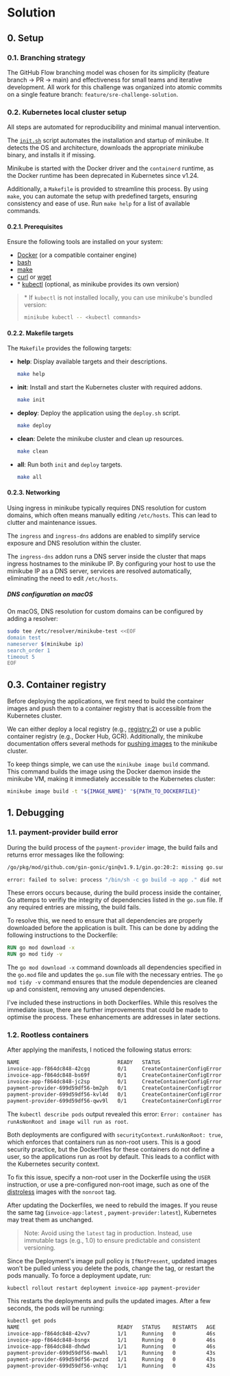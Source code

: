 # Solution

## 0. Setup

### 0.1. Branching strategy

The GitHub Flow branching model was chosen for its simplicity (feature branch → PR → main) and effectiveness for small teams and iterative development. All work for this challenge was organized into atomic commits on a single feature branch: `feature/sre-challenge-solution`.

### 0.2. Kubernetes local cluster setup

All steps are automated for reproducibility and minimal manual intervention.

The [`init.sh`](./init.sh) script automates the installation and startup of minikube. It detects the OS and architecture, downloads the appropriate minikube binary, and installs it if missing.

Minikube is started with the Docker driver and the `containerd` runtime, as the Docker runtime has been deprecated in Kubernetes since v1.24.

Additionally, a `Makefile` is provided to streamline this process. By using `make`, you can automate the setup with predefined targets, ensuring consistency and ease of use. Run `make help` for a list of available commands.

#### 0.2.1. Prerequisites

Ensure the following tools are installed on your system:

- [Docker](https://docs.docker.com/engine/install/) (or a compatible container engine)
- [bash](https://www.gnu.org/software/bash/)
- [make](https://www.gnu.org/software/make/)
- [curl](https://curl.se/docs/install.html) or [wget](https://www.gnu.org/software/wget/)
- \* [kubectl](https://kubernetes.io/docs/tasks/tools/) (optional, as minikube provides its own version)

> \* If `kubectl` is not installed locally, you can use minikube's bundled version:
>
> ```sh
> minikube kubectl -- <kubectl commands>
> ```

#### 0.2.2. Makefile targets

The `Makefile` provides the following targets:

- **help**: Display available targets and their descriptions.

  ```sh
  make help
  ```

- **init**: Install and start the Kubernetes cluster with required addons.

  ```sh
  make init
  ```

- **deploy**: Deploy the application using the `deploy.sh` script.

  ```sh
  make deploy
  ```

- **clean**: Delete the minikube cluster and clean up resources.

  ```sh
  make clean
  ```

- **all**: Run both `init` and `deploy` targets.

  ```sh
  make all
  ```

#### 0.2.3. Networking

Using ingress in minikube typically requires DNS resolution for custom domains, which often means manually editing `/etc/hosts`. This can lead to clutter and maintenance issues.

The `ingress` and `ingress-dns` addons are enabled to simplify service exposure and DNS resolution within the cluster.

The `ingress-dns` addon runs a DNS server inside the cluster that maps ingress hostnames to the minikube IP. By configuring your host to use the minikube IP as a DNS server, services are resolved automatically, eliminating the need to edit `/etc/hosts`.

##### DNS configuration on macOS

On macOS, DNS resolution for custom domains can be configured by adding a resolver:

```sh
sudo tee /etc/resolver/minikube-test <<EOF
domain test
nameserver $(minikube ip)
search_order 1
timeout 5
EOF
```

## 0.3. Container registry

Before deploying the applications, we first need to build the container images and push them to a container registry that is accessible from the Kubernetes cluster.

We can either deploy a local registry (e.g., [registry:2](https://hub.docker.com/_/registry)) or use a public container registry (e.g., Docker Hub, GCR). Additionally, the minikube documentation offers several methods for [pushing images](https://minikube.sigs.k8s.io/docs/handbook/pushing/) to the minikube cluster.

To keep things simple, we can use the `minikube image build` command. This command builds the image using the Docker daemon inside the minikube VM, making it immediately accessible to the Kubernetes cluster:

```sh
minikube image build -t "${IMAGE_NAME}" "${PATH_TO_DOCKERFILE}"
```

## 1. Debugging

### 1.1. payment-provider build error

During the build process of the `payment-provider` image, the build fails and returns error messages like the following:

```sh
/go/pkg/mod/github.com/gin-gonic/gin@v1.9.1/gin.go:20:2: missing go.sum entry for module providing package golang.org/x/net/http2 (imported by github.com/gin-gonic/gin)
```

```sh
error: failed to solve: process "/bin/sh -c go build -o app ." did not complete successfully: exit code: 1
```

These errors occurs because, during the build process inside the container, Go attemps to verifiy the integrity of dependencies listed in the `go.sum` file. If any required entries are missing, the build fails.

To resolve this, we need to ensure that all dependencies are properly downloaded before the application is built. This can be done by adding the following instructions to the Dockerfile:

```dockerfile
RUN go mod download -x
RUN go mod tidy -v
```

The `go mod download -x` command downloads all dependencies specified in the `go.mod` file and updates the `go.sum` file with the necessary entries. The `go mod tidy -v` command ensures that the module dependencies are cleaned up and consistent, removing any unused dependencies.

I've included these instructions in both Dockerfiles. While this resolves the immediate issue, there are further improvements that could be made to optimise the process. These enhancements are addresses in later sections.

### 1.2. Rootless containers

After applying the manifests, I noticed the following status errors:

```sh
NAME                                READY   STATUS                       RESTARTS   AGE
invoice-app-f864dc848-42cgq         0/1     CreateContainerConfigError   0          15s
invoice-app-f864dc848-bs69f         0/1     CreateContainerConfigError   0          15s
invoice-app-f864dc848-jc2sp         0/1     CreateContainerConfigError   0          15s
payment-provider-699d59df56-bm2ph   0/1     CreateContainerConfigError   0          7s
payment-provider-699d59df56-kvl4d   0/1     CreateContainerConfigError   0          7s
payment-provider-699d59df56-qwv9l   0/1     CreateContainerConfigError   0          7s
```

The `kubectl describe pods` output revealed this error: `Error: container has runAsNonRoot and image will run as root`.

Both deployments are configured with `securityContext.runAsNonRoot: true`, which enforces that containers run as non-root users. This is a good security practice, but the Dockerfiles for these containers do not define a user, so the applications run as root by default. This leads to a conflict with the Kubernetes security context.

To fix this issue, specify a non-root user in the Dockerfile using the `USER` instruction, or use a pre-configured non-root image, such as one of the [distroless](https://github.com/GoogleContainerTools/distroless) images with the `nonroot` tag.

After updating the Dockerfiles, we need to rebuild the images. If you reuse the same tag (`invoice-app:latest` , `payment-provider:latest`), Kubernetes may treat them as unchanged.

> Note: Avoid using the `latest` tag in production. Instead, use immutable tags (e.g., 1.0) to ensure predictable and consistent versioning.

Since the Deployment's image pull policy is `IfNotPresent`, updated images won't be pulled unless you delete the pods, change the tag, or restart the pods manually. To force a deployment update, run:

```sh
kubectl rollout restart deployment invoice-app payment-provider
```

This restarts the deployments and pulls the updated images. After a few seconds, the pods will be running:

```sh
kubectl get pods
NAME                                READY   STATUS    RESTARTS   AGE
invoice-app-f864dc848-42vv7         1/1     Running   0          46s
invoice-app-f864dc848-bsngx         1/1     Running   0          46s
invoice-app-f864dc848-dhdwd         1/1     Running   0          46s
payment-provider-699d59df56-mwwhl   1/1     Running   0          43s
payment-provider-699d59df56-pwzzd   1/1     Running   0          43s
payment-provider-699d59df56-vnhqc   1/1     Running   0          43s
```
